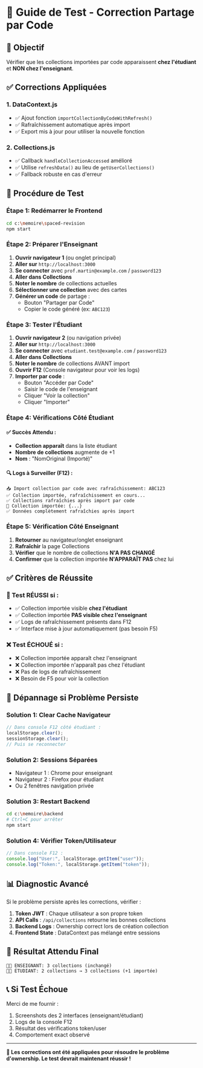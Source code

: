 # 🔧 Guide de Test - Correction Partage par Code

## 🎯 Objectif
Vérifier que les collections importées par code apparaissent **chez l'étudiant** et **NON chez l'enseignant**.

## ✅ Corrections Appliquées

### 1. DataContext.js
- ✅ Ajout fonction `importCollectionByCodeWithRefresh()`
- ✅ Rafraîchissement automatique après import
- ✅ Export mis à jour pour utiliser la nouvelle fonction

### 2. Collections.js  
- ✅ Callback `handleCollectionAccessed` amélioré
- ✅ Utilise `refreshData()` au lieu de `getUserCollections()`
- ✅ Fallback robuste en cas d'erreur

## 🧪 Procédure de Test

### Étape 1: Redémarrer le Frontend
```bash
cd c:\memoire\spaced-revision
npm start
```

### Étape 2: Préparer l'Enseignant
1. **Ouvrir navigateur 1** (ou onglet principal)
2. **Aller sur** `http://localhost:3000`
3. **Se connecter** avec `prof.martin@example.com` / `password123`
4. **Aller dans Collections**
5. **Noter le nombre** de collections actuelles
6. **Sélectionner une collection** avec des cartes
7. **Générer un code** de partage :
   - Bouton "Partager par Code" 
   - Copier le code généré (ex: `ABC123`)

### Étape 3: Tester l'Étudiant
1. **Ouvrir navigateur 2** (ou navigation privée)
2. **Aller sur** `http://localhost:3000`  
3. **Se connecter** avec `etudiant.test@example.com` / `password123`
4. **Aller dans Collections**
5. **Noter le nombre** de collections AVANT import
6. **Ouvrir F12** (Console navigateur pour voir les logs)
7. **Importer par code** :
   - Bouton "Accéder par Code"
   - Saisir le code de l'enseignant
   - Cliquer "Voir la collection"
   - Cliquer "Importer"

### Étape 4: Vérifications Côté Étudiant

#### ✅ Succès Attendu :
- **Collection apparaît** dans la liste étudiant
- **Nombre de collections** augmente de +1
- **Nom** : "NomOriginal (Importé)"

#### 🔍 Logs à Surveiller (F12) :
```
📥 Import collection par code avec rafraîchissement: ABC123
✅ Collection importée, rafraîchissement en cours...
✅ Collections rafraîchies après import par code
🎯 Collection importée: {...}
✅ Données complètement rafraîchies après import
```

### Étape 5: Vérification Côté Enseignant
1. **Retourner** au navigateur/onglet enseignant
2. **Rafraîchir** la page Collections
3. **Vérifier** que le nombre de collections **N'A PAS CHANGÉ**
4. **Confirmer** que la collection importée **N'APPARAÎT PAS** chez lui

## ✅ Critères de Réussite

### 🎉 Test RÉUSSI si :
- ✅ Collection importée visible **chez l'étudiant**
- ✅ Collection importée **PAS visible chez l'enseignant**
- ✅ Logs de rafraîchissement présents dans F12
- ✅ Interface mise à jour automatiquement (pas besoin F5)

### ❌ Test ÉCHOUÉ si :
- ❌ Collection importée apparaît chez l'enseignant
- ❌ Collection importée n'apparaît pas chez l'étudiant  
- ❌ Pas de logs de rafraîchissement
- ❌ Besoin de F5 pour voir la collection

## 🔧 Dépannage si Problème Persiste

### Solution 1: Clear Cache Navigateur
```javascript
// Dans console F12 côté étudiant :
localStorage.clear();
sessionStorage.clear();
// Puis se reconnecter
```

### Solution 2: Sessions Séparées
- Navigateur 1 : Chrome pour enseignant
- Navigateur 2 : Firefox pour étudiant
- Ou 2 fenêtres navigation privée

### Solution 3: Restart Backend
```bash
cd c:\memoire\backend
# Ctrl+C pour arrêter
npm start
```

### Solution 4: Vérifier Token/Utilisateur
```javascript
// Dans console F12 :
console.log("User:", localStorage.getItem("user"));
console.log("Token:", localStorage.getItem("token"));
```

## 📊 Diagnostic Avancé

Si le problème persiste après les corrections, vérifier :

1. **Token JWT** : Chaque utilisateur a son propre token
2. **API Calls** : `/api/collections` retourne les bonnes collections
3. **Backend Logs** : Ownership correct lors de création collection
4. **Frontend State** : DataContext pas mélangé entre sessions

## 🎯 Résultat Attendu Final

```
👨‍🏫 ENSEIGNANT: 3 collections (inchangé)
👨‍🎓 ÉTUDIANT: 2 collections → 3 collections (+1 importée)
```

## 📞 Si Test Échoue

Merci de me fournir :
1. Screenshots des 2 interfaces (enseignant/étudiant)
2. Logs de la console F12
3. Résultat des vérifications token/user
4. Comportement exact observé

---

**🚀 Les corrections ont été appliquées pour résoudre le problème d'ownership. Le test devrait maintenant réussir !**
